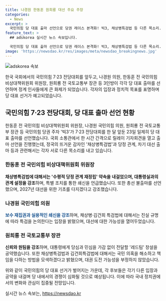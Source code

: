 ```yaml
---
title: 나경원 한동훈 원희룡 대선 주요 주장
categories:
  - News
excerpt: >
  국민의힘 당 대표 출마 선언으로 당권 레이스 본격화! 빅3, 채상병특검법 등 다른 목소리. 한 전 위원장, 수평적 당정 관계 재정립 약속. 나 의원, 보수 재집권 공약과 채상병·김건희 특검법 반대 입장. 원 전 장관, 신뢰와 원팀 강조. 세 사람, 대선 출마 여부와 관련해서 각기 다른 입장. 전당대회를 앞둔 레이스가 예상보다 거센 신경전을 보이며 본격화.
feature_text: >
  ## adskorea 실시간 뉴스 속보입니다.

  국민의힘 당 대표 출마 선언으로 당권 레이스 본격화! 빅3, 채상병특검법 등 다른 목소리. 한 전 위원장, 수평적 당정 관계 재정립 약속. 나 의원, 보수 재집권 공약과 채상병·김건희 특검법 반대 입장. 원 전 장관, 신뢰와 원팀 강조. 세 사람, 대선 출마 여부와 관련해서 각기 다른 입장. 전당대회를 앞둔 레이스가 예상보다 거센 신경전을 보이며 본격화.
image: 'https://newsdao.kr/res/images/meta/newsdao_breakingnews.jpg'
---
```


<p><img src="https://newsdao.kr/res/images/meta/newsdao_breakingnews.jpg" alt="adskorea 속보" /></p>

<p>한국 국회에서의 국민의힘 7·23 전당대회를 앞두고, 나경원 의원, 한동훈 전 국민의힘 비상대책위원회 위원장, 원희룡 전 국토교통부 장관 등 3인방이 각각 당 대표 출마를 선언하며 정계 인사들에게 큰 화제가 되었습니다. 각자의 입장과 정치적 목표를 표명하며 당 대표 선거가 예고되었습니다. </p>

<h2 data-ke-size="size26">국민의힘 7·23 전당대회, 당 대표 출마 선언 현황</h2>

<p data-ke-size="size16">한동훈 전 국민의힘 비상대책위원회 위원장, 나경원 국민의힘 의원, 원희룡 전 국토교통부 장관 등 국민의힘 당권 주자 '빅3'가 7·23 전당대회를 한 달 앞둔 23일 일제히 당 대표 출마를 선언했습니다. 국회 소통관에서 한 시간 간격으로 릴레이 기자회견을 열고 출마 선언을 진행했는데, 정국의 뜨거운 감자인 '채상병특검법'과 당정 관계, 차기 대선 출마 등과 관련해서는 각자 서로 다른 목소리를 내고 있습니다.</p>

<h3 data-ke-size="size24">한동훈 전 국민의힘 비상대책위원회 위원장</h3>

<p data-ke-size="size16"><b>채상병특검법에 대해서는 '수평적 당정 관계 재정립' 약속을 내걸었으며, 대통령실과의 관계 설정을 강조</b>하며, 특별 조치를 통한 쇄신을 언급했습니다. 또한 총선 불출마를 선언했으며, 2027년 대선을 위한 기초를 다지겠다고 강조했습니다.</p>

<h3 data-ke-size="size24">나경원 국민의힘 의원</h3>

<p data-ke-size="size16"><span style="color: #1a5490;"><b>보수 재집권과 실용적인 쇄신을 강조</b></span>하며, 채상병·김건희 특검법에 대해서는 진실 규명에 따라 특검을 논의한다는 입장을 밝혔으며, 대선에 대한 가능성을 열어두었습니다.</p>

<h3 data-ke-size="size24">원희룡 전 국토교통부 장관</h3>

<p data-ke-size="size16"><b>신뢰와 원팀을 강조</b>하며, 대통령에게 당심과 민심을 가감 없이 전달할 '레드팀' 창설을 공약했습니다. 또한 채상병특검법과 김건희특검법에 대해서는 국민 의혹을 해소하고 책임을 다하는 방법을 모색하겠다고 밝혔으며, 대권 도전 가능성을 부정하지 않았습니다.</p>

<p>위와 같이 국민의힘의 당 대표 선거가 벌어지는 가운데, 각 후보들은 각기 다른 입장과 공약을 내걸며 당 내에서의 경쟁이 심화될 것으로 예상됩니다. 이에 따라 국내 정치권에서의 변화와 관심이 집중될 전망입니다.</p>
실시간 뉴스 속보는, <a href="https://newsdao.kr" rel="dofollow">https://newsdao.kr</a>


